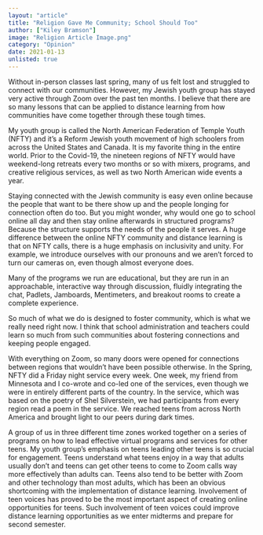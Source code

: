 ```yaml
---
layout: "article"
title: "Religion Gave Me Community; School Should Too"
author: ["Kiley Bramson"]
image: "Religion Article Image.png"
category: "Opinion"
date: 2021-01-13
unlisted: true
---
```


Without in-person classes last spring, many of us felt lost and struggled to connect with our communities. However, my Jewish youth group has stayed very active through Zoom over the past ten months. I believe that there are so many lessons that can be applied to distance learning from how communities have come together through these tough times.

My youth group is called the North American Federation of Temple Youth (NFTY) and it’s a Reform Jewish youth movement of high schoolers from across the United States and Canada. It is my favorite thing in the entire world. Prior to the Covid-19, the nineteen regions of NFTY would have weekend-long retreats every two months or so with mixers, programs, and creative religious services, as well as two North American wide events a year. 
  
Staying connected with the Jewish community is easy even online because the people that want to be there show up and the people longing for connection often do too. But you might wonder, why would one go to school online all day and then stay online afterwards in structured programs? Because the structure supports the needs of the people it serves. A huge difference between the online NFTY community and distance learning is that on NFTY calls, there is a huge emphasis on inclusivity and unity. For example, we introduce ourselves with our pronouns and we aren’t forced to turn our cameras on, even though almost everyone does. 

Many of the programs we run are educational, but they are run in an approachable, interactive way through discussion, fluidly integrating the chat, Padlets, Jamboards, Mentimeters, and breakout rooms to create a complete experience. 
 
So much of what we do is designed to foster community, which is what we really need right now. I think that school administration and teachers could learn so much from such communities about fostering connections and keeping people engaged. 
  
With everything on Zoom, so many doors were opened for connections between regions that wouldn’t have been possible otherwise. In the Spring, NFTY did a Friday night service every week. One week, my friend from Minnesota and I co-wrote and co-led one of the services, even though we were in entirely different parts of the country. In the service, which was based on the poetry of Shel Silverstein, we had participants from every region read a poem in the service. We reached teens from across North America and brought light to our peers during dark times.

A group of us in three different time zones worked together on a series of programs on how to lead effective virtual programs and services for other teens. My youth group’s emphasis on teens leading other teens is so crucial for engagement. Teens understand what teens enjoy in a way that adults usually don’t and teens can get other teens to come to Zoom calls way more effectively than adults can. Teens also tend to be better with Zoom and other technology than most adults, which has been an obvious shortcoming with the implementation of distance learning. Involvement of teen voices has proved to be the most important aspect of creating online opportunities for teens. Such involvement of teen voices could improve distance learning opportunities as we enter midterms and prepare for second semester.
